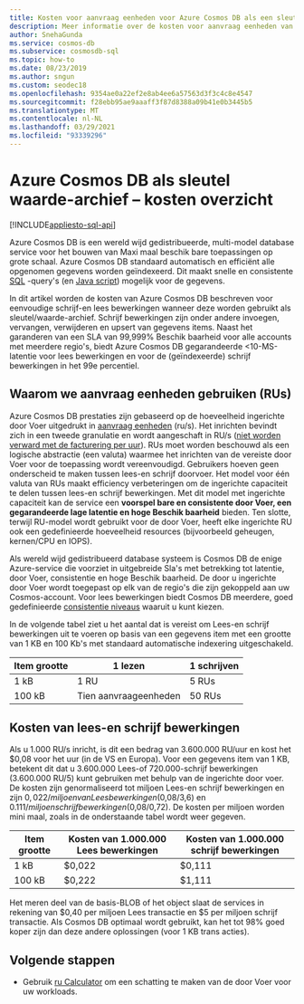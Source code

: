 ```yaml
---
title: Kosten voor aanvraag eenheden voor Azure Cosmos DB als een sleutel waarde-archief
description: Meer informatie over de kosten voor aanvraag eenheden van Azure Cosmos DB voor eenvoudige schrijf-en lees bewerkingen wanneer deze worden gebruikt als sleutel/waarde-archief.
author: SnehaGunda
ms.service: cosmos-db
ms.subservice: cosmosdb-sql
ms.topic: how-to
ms.date: 08/23/2019
ms.author: sngun
ms.custom: seodec18
ms.openlocfilehash: 9354ae0a22ef2e8ab4ee6a57563d3f3c4c8e4547
ms.sourcegitcommit: f28ebb95ae9aaaff3f87d8388a09b41e0b3445b5
ms.translationtype: MT
ms.contentlocale: nl-NL
ms.lasthandoff: 03/29/2021
ms.locfileid: "93339296"
---
```

# <a name="azure-cosmos-db-as-a-key-value-store--cost-overview"></a>Azure Cosmos DB als sleutel waarde-archief – kosten overzicht
[!INCLUDE[appliesto-sql-api](includes/appliesto-sql-api.md)]

Azure Cosmos DB is een wereld wijd gedistribueerde, multi-model database service voor het bouwen van Maxi maal beschik bare toepassingen op grote schaal. Azure Cosmos DB standaard automatisch en efficiënt alle opgenomen gegevens worden geïndexeerd. Dit maakt snelle en consistente [SQL](./sql-query-getting-started.md) -query's (en [Java script](stored-procedures-triggers-udfs.md)) mogelijk voor de gegevens. 

In dit artikel worden de kosten van Azure Cosmos DB beschreven voor eenvoudige schrijf-en lees bewerkingen wanneer deze worden gebruikt als sleutel/waarde-archief. Schrijf bewerkingen zijn onder andere invoegen, vervangen, verwijderen en upsert van gegevens items. Naast het garanderen van een SLA van 99,999% Beschik baarheid voor alle accounts met meerdere regio's, biedt Azure Cosmos DB gegarandeerde <10-MS-latentie voor lees bewerkingen en voor de (geïndexeerde) schrijf bewerkingen in het 99e percentiel. 

## <a name="why-we-use-request-units-rus"></a>Waarom we aanvraag eenheden gebruiken (RUs)

Azure Cosmos DB prestaties zijn gebaseerd op de hoeveelheid ingerichte door Voer uitgedrukt in [aanvraag eenheden](request-units.md) (ru/s). Het inrichten bevindt zich in een tweede granulatie en wordt aangeschaft in RU/s ([niet worden verward met de facturering per uur](https://azure.microsoft.com/pricing/details/cosmos-db/)). RUs moet worden beschouwd als een logische abstractie (een valuta) waarmee het inrichten van de vereiste door Voer voor de toepassing wordt vereenvoudigd. Gebruikers hoeven geen onderscheid te maken tussen lees-en schrijf doorvoer. Het model voor één valuta van RUs maakt efficiency verbeteringen om de ingerichte capaciteit te delen tussen lees-en schrijf bewerkingen. Met dit model met ingerichte capaciteit kan de service een **voorspel bare en consistente door Voer, een gegarandeerde lage latentie en hoge Beschik baarheid** bieden. Ten slotte, terwijl RU-model wordt gebruikt voor de door Voer, heeft elke ingerichte RU ook een gedefinieerde hoeveelheid resources (bijvoorbeeld geheugen, kernen/CPU en IOPS).

Als wereld wijd gedistribueerd database systeem is Cosmos DB de enige Azure-service die voorziet in uitgebreide Sla's met betrekking tot latentie, door Voer, consistentie en hoge Beschik baarheid. De door u ingerichte door Voer wordt toegepast op elk van de regio's die zijn gekoppeld aan uw Cosmos-account. Voor lees bewerkingen biedt Cosmos DB meerdere, goed gedefinieerde [consistentie niveaus](consistency-levels.md) waaruit u kunt kiezen. 

In de volgende tabel ziet u het aantal dat is vereist om Lees-en schrijf bewerkingen uit te voeren op basis van een gegevens item met een grootte van 1 KB en 100 Kb's met standaard automatische indexering uitgeschakeld. 

|Item grootte|1 lezen|1 schrijven|
|-------------|------|-------|
|1 kB|1 RU|5 RUs|
|100 kB|Tien aanvraageenheden|50 RUs|

## <a name="cost-of-reads-and-writes"></a>Kosten van lees-en schrijf bewerkingen

Als u 1.000 RU/s inricht, is dit een bedrag van 3.600.000 RU/uur en kost het $0,08 voor het uur (in de VS en Europa). Voor een gegevens item van 1 KB, betekent dit dat u 3.600.000 Lees-of 720.000-schrijf bewerkingen (3.600.000 RU/5) kunt gebruiken met behulp van de ingerichte door voer. De kosten zijn genormaliseerd tot miljoen Lees-en schrijf bewerkingen en zijn $0,022/miljoen van Lees bewerkingen ($0,08/3,6) en $0.111/miljoen schrijf bewerkingen ($0,08/0,72). De kosten per miljoen worden mini maal, zoals in de onderstaande tabel wordt weer gegeven.

|Item grootte|Kosten van 1.000.000 Lees bewerkingen|Kosten van 1.000.000 schrijf bewerkingen|
|-------------|-------|--------|
|1 kB|$0,022|$0,111|
|100 kB|$0,222|$1,111|


Het meren deel van de basis-BLOB of het object slaat de services in rekening van $0,40 per miljoen Lees transactie en $5 per miljoen schrijf transactie. Als Cosmos DB optimaal wordt gebruikt, kan het tot 98% goed koper zijn dan deze andere oplossingen (voor 1 KB trans acties).

## <a name="next-steps"></a>Volgende stappen

* Gebruik [ru Calculator](https://cosmos.azure.com/capacitycalculator/) om een schatting te maken van de door Voer voor uw workloads.